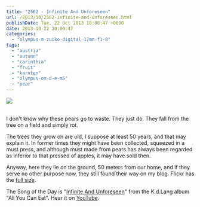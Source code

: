 ```yaml
---
title: "2562 - Infinite And Unforeseen"
url: /2013/10/2562-infinite-and-unforeseen.html
publishDate: Tue, 22 Oct 2013 18:00:47 +0000
date: 2013-10-22 20:00:47
categories: 
  - "olympus-m-zuiko-digital-17mm-f1-8"
tags: 
  - "austria"
  - "autumn"
  - "carinthia"
  - "fruit"
  - "karnten"
  - "olympus-om-d-e-m5"
  - "pear"
---
```

<div class="container">
<div class="center"><a target="_blank" href="https://d25zfm9zpd7gm5.cloudfront.net/1200x1200/2013/20131017_085402_lr_plain.jpg"><img src="https://d25zfm9zpd7gm5.cloudfront.net/0600x0600/2013/20131017_085402_lr_plain.jpg" /></a></div>
</div>
<br />

I don't know why these pears go to waste. They just do. They fall from the tree on a field and simply rot. 

The trees they grow on are old, I suppose at least 50 years, and that may explain it. In former times they might have been collected, squeezed in a must press, and although must made from pears has always been regarded as inferior to that pressed of apples, it may have sold then. 

 Anyway, here they lie on the ground, 50 meters from our home, and if they serve no other purpose now, they still found their way on my blog. Flickr has the <a href="http://www.flickr.com/photos/amanessinger/10350914866/sizes/o/" target="_blank">full size</a>.

The Song of the Day is "<a href="http://www.lyricsmode.com/lyrics/k/kd_lang/infinite_and_unforeseen.html" target="_blank">Infinite And Unforeseen</a>" from the K.d.Lang album "All You Can Eat". Hear it on <a href="http://www.youtube.com/watch?v=7wFg64U6724" target="_blank">YouTube</a>.
